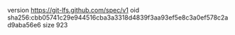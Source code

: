 version https://git-lfs.github.com/spec/v1
oid sha256:cbb05741c29e944516cba3a3318d4839f3aa93ef5e8c3a0ef578c2ad9aba56e6
size 923
